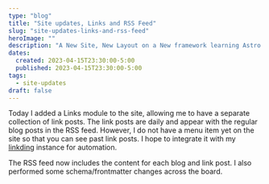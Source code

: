 ```yaml
---
type: "blog"
title: "Site updates, Links and RSS Feed"
slug: "site-updates-links-and-rss-feed"
heroImage: ""
description: "A New Site, New Layout on a New framework learning Astro 2.0"
dates:
  created: 2023-04-15T23:30:00-5:00
  published: 2023-04-15T23:30:00-5:00
tags:
  - site-updates
draft: false
---
```


Today I added a Links module to the site, allowing me to have a separate collection of link posts. The link posts are daily and appear with the regular blog posts in the RSS feed. However, I do not have a menu
item yet on the site so that you can see past link posts. I hope to integrate it with my [linkding](https://github.com/sissbruecker/linkding) instance for automation.

The RSS feed now includes the content for each blog and link post. I also performed some schema/frontmatter changes across the board.
